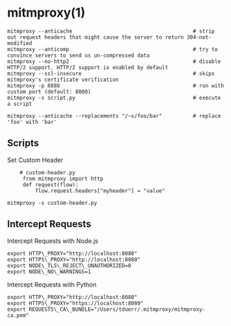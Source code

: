# mitmproxy(1)

    mitmproxy --anticache                                       # strip out request headers that might cause the server to return 304-not-modified
    mitmproxy --anticomp                                        # try to convince servers to send us un-compressed data
    mitmproxy --no-http2                                        # disable HTTP/2 support. HTTP/2 support is enabled by default
    mitmproxy --ssl-insecure                                    # skips mitmproxy's certificate verification
    mitmproxy -p 8888                                           # run with custom port (default: 8080)
    mitmproxy -s script.py                                      # execute a script

    mitmproxy --anticache --replacements "/~s/foo/bar"          # replace 'foo' with 'bar'

## Scripts

Set Custom Header

        # custom-header.py
         from mitmproxy import http
         def request(flow):
             flow.request.headers["myheader"] = "value"

    mitmproxy -s custom-header.py

## Intercept Requests

Intercept Requests with Node.js

    export HTTP\_PROXY="http://localhost:8080"
    export HTTPS\_PROXY="http://localhost:8080"
    export NODE\_TLS\_REJECT\_UNAUTHORIZED=0
    export NODE\_NO\_WARNINGS=1

Intercept Requests with Python

    export HTTP\_PROXY="http://localhost:8080"
    export HTTPS\_PROXY="https://localhost:8080"
    export REQUESTS\_CA\_BUNDLE="/Users/tduerr/.mitmproxy/mitmproxy-ca.pem"
